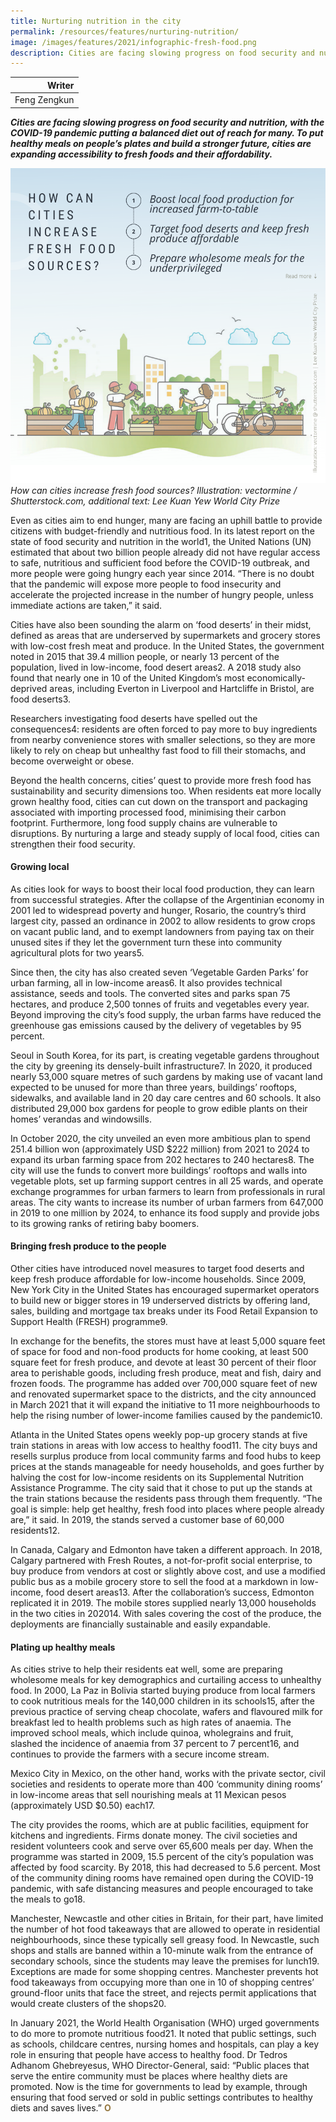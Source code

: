 ```yaml
---
title: Nurturing nutrition in the city
permalink: /resources/features/nurturing-nutrition/
image: /images/features/2021/infographic-fresh-food.png
description: Cities are facing slowing progress on food security and nutrition, with the COVID-19 pandemic putting a balanced diet out of reach for many. To put healthy meals on people’s plates and build a stronger future, cities are expanding accessibility to fresh foods and their affordability.
---
```


| Writer |
|---:|
| Feng Zengkun |

***Cities are facing slowing progress on food security and nutrition, with the COVID-19 pandemic putting a balanced diet out of reach for many. To put healthy meals on people’s plates and build a stronger future, cities are expanding accessibility to fresh foods and their affordability.***

![How can cities increase fresh food sources?](/images/features/2021/infographic-fresh-food.png/)*How can cities increase fresh food sources? Illustration: vectormine / Shutterstock.com, additional text: Lee Kuan Yew World City Prize*

Even as cities aim to end hunger, many are facing an uphill battle to provide citizens with budget-friendly and nutritious food. In its latest report on the state of food security and nutrition in the world1, the United Nations (UN) estimated that about two billion people already did not have regular access to safe, nutritious and sufficient food before the COVID-19 outbreak, and more people were going hungry each year since 2014. “There is no doubt that the pandemic will expose more people to food insecurity and accelerate the projected increase in the number of hungry people, unless immediate actions are taken,” it said. 

Cities have also been sounding the alarm on ‘food deserts’ in their midst, defined as areas that are underserved by supermarkets and grocery stores with low-cost fresh meat and produce. In the United States, the government noted in 2015 that 39.4 million people, or nearly 13 percent of the population, lived in low-income, food desert areas2. A 2018 study also found that nearly one in 10 of the United Kingdom’s most economically-deprived areas, including Everton in Liverpool and Hartcliffe in Bristol, are food deserts3. 

Researchers investigating food deserts have spelled out the consequences4: residents are often forced to pay more to buy ingredients from nearby convenience stores with smaller selections, so they are more likely to rely on cheap but unhealthy fast food to fill their stomachs, and become overweight or obese. 

Beyond the health concerns, cities’ quest to provide more fresh food has sustainability and security dimensions too. When residents eat more locally grown healthy food, cities can cut down on the transport and packaging associated with importing processed food, minimising their carbon footprint. Furthermore, long food supply chains are vulnerable to disruptions. By nurturing a large and steady supply of local food, cities can strengthen their food security.

#### **Growing local**

As cities look for ways to boost their local food production, they can learn from successful strategies. After the collapse of the Argentinian economy in 2001 led to widespread poverty and hunger, Rosario, the country’s third largest city, passed an ordinance in 2002 to allow residents to grow crops on vacant public land, and to exempt landowners from paying tax on their unused sites if they let the government turn these into community agricultural plots for two years5. 

Since then, the city has also created seven ‘Vegetable Garden Parks’ for urban farming, all in low-income areas6. It also provides technical assistance, seeds and tools. The converted sites and parks span 75 hectares, and produce 2,500 tonnes of fruits and vegetables every year. Beyond improving the city’s food supply, the urban farms have reduced the greenhouse gas emissions caused by the delivery of vegetables by 95 percent. 

Seoul in South Korea, for its part, is creating vegetable gardens throughout the city by greening its densely-built infrastructure7. In 2020, it produced nearly 53,000 square metres of such gardens by making use of vacant land expected to be unused for more than three years, buildings’ rooftops, sidewalks, and available land in 20 day care centres and 60 schools. It also distributed 29,000 box gardens for people to grow edible plants on their homes’ verandas and windowsills. 

In October 2020, the city unveiled an even more ambitious plan to spend 251.4 billion won (approximately USD $222 million) from 2021 to 2024 to expand its urban farming space from 202 hectares to 240 hectares8. The city will use the funds to convert more buildings’ rooftops and walls into vegetable plots, set up farming support centres in all 25 wards, and operate exchange programmes for urban farmers to learn from professionals in rural areas. The city wants to increase its number of urban farmers from 647,000 in 2019 to one million by 2024, to enhance its food supply and provide jobs to its growing ranks of retiring baby boomers.

#### **Bringing fresh produce to the people**

Other cities have introduced novel measures to target food deserts and keep fresh produce affordable for low-income households. Since 2009, New York City in the United States has encouraged supermarket operators to build new or bigger stores in 19 underserved districts by offering land, sales, building and mortgage tax breaks under its Food Retail Expansion to Support Health (FRESH) programme9. 

In exchange for the benefits, the stores must have at least 5,000 square feet of space for food and non-food products for home cooking, at least 500 square feet for fresh produce, and devote at least 30 percent of their floor area to perishable goods, including fresh produce, meat and fish, dairy and frozen foods. The programme has added over 700,000 square feet of new and renovated supermarket space to the districts, and the city announced in March 2021 that it will expand the initiative to 11 more neighbourhoods to help the rising number of lower-income families caused by the pandemic10. 

Atlanta in the United States opens weekly pop-up grocery stands at five train stations in areas with low access to healthy food11. The city buys and resells surplus produce from local community farms and food hubs to keep prices at the stands manageable for needy households, and goes further by halving the cost for low-income residents on its Supplemental Nutrition Assistance Programme. The city said that it chose to put up the stands at the train stations because the residents pass through them frequently. “The goal is simple: help get healthy, fresh food into places where people already are,” it said. In 2019, the stands served a customer base of 60,000 residents12. 

In Canada, Calgary and Edmonton have taken a different approach. In 2018, Calgary partnered with Fresh Routes, a not-for-profit social enterprise, to buy produce from vendors at cost or slightly above cost, and use a modified public bus as a mobile grocery store to sell the food at a markdown in low-income, food desert areas13. After the collaboration’s success, Edmonton replicated it in 2019. The mobile stores supplied nearly 13,000 households in the two cities in 202014. With sales covering the cost of the produce, the deployments are financially sustainable and easily expandable. 

#### **Plating up healthy meals**

As cities strive to help their residents eat well, some are preparing wholesome meals for key demographics and curtailing access to unhealthy food. In 2000, La Paz in Bolivia started buying produce from local farmers to cook nutritious meals for the 140,000 children in its schools15, after the previous practice of serving cheap chocolate, wafers and flavoured milk for breakfast led to health problems such as high rates of anaemia. The improved school meals, which include quinoa, wholegrains and fruit, slashed the incidence of anaemia from 37 percent to 7 percent16, and continues to provide the farmers with a secure income stream.

Mexico City in Mexico, on the other hand, works with the private sector, civil societies and residents to operate more than 400 ‘community dining rooms’ in low-income areas that sell nourishing meals at 11 Mexican pesos (approximately USD $0.50) each17. 

The city provides the rooms, which are at public facilities, equipment for kitchens and ingredients. Firms donate money. The civil societies and resident volunteers cook and serve over 65,600 meals per day. When the programme was started in 2009, 15.5 percent of the city’s population was affected by food scarcity. By 2018, this had decreased to 5.6 percent. Most of the community dining rooms have remained open during the COVID-19 pandemic, with safe distancing measures and people encouraged to take the meals to go18.

Manchester, Newcastle and other cities in Britain, for their part, have limited the number of hot food takeaways that are allowed to operate in residential neighbourhoods, since these typically sell greasy food. In Newcastle, such shops and stalls are banned within a 10-minute walk from the entrance of secondary schools, since the students may leave the premises for lunch19. Exceptions are made for some shopping centres. Manchester prevents hot food takeaways from occupying more than one in 10 of shopping centres’ ground-floor units that face the street, and rejects permit applications that would create clusters of the shops20. 

In January 2021, the World Health Organisation (WHO) urged governments to do more to promote nutritious food21. It noted that public settings, such as schools, childcare centres, nursing homes and hospitals, can play a key role in ensuring that people have access to healthy food. Dr Tedros Adhanom Ghebreyesus, WHO Director-General, said: “Public places that serve the entire community must be places where healthy diets are promoted. Now is the time for governments to lead by example, through ensuring that food served or sold in public settings contributes to healthy diets and saves lives.” **<font color="#967942">O</font>**
